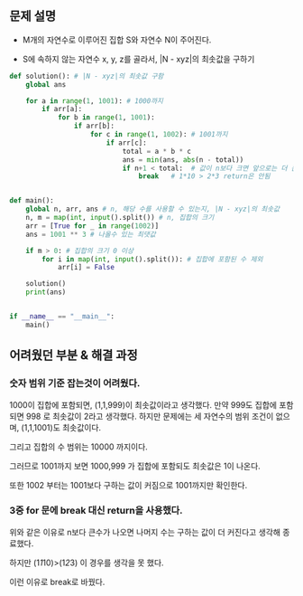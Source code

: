 ## 문제 설명

- M개의 자연수로 이루어진 집합 S와 자연수 N이 주어진다.

- S에 속하지 않는 자연수 x, y, z를 골라서, |N - xyz|의 최솟값을 구하기

``` python
def solution(): # |N - xyz|의 최솟값 구함
    global ans

    for a in range(1, 1001): # 1000까지
        if arr[a]:
            for b in range(1, 1001):
                if arr[b]:
                    for c in range(1, 1002): # 1001까지
                        if arr[c]:
                            total = a * b * c
                            ans = min(ans, abs(n - total))
                            if n+1 < total:  # 값이 n보다 크면 앞으로는 더 큰수만 나오기 때문에 종료
                                break   # 1*10 > 2*3 return은 안됨


def main():
    global n, arr, ans # n, 해당 수를 사용할 수 있는지, |N - xyz|의 최솟값
    n, m = map(int, input().split()) # n, 집합의 크기
    arr = [True for _ in range(1002)]
    ans = 1001 ** 3 # 나올수 있는 최댓값

    if m > 0: # 집합의 크기 0 이상
        for i in map(int, input().split()): # 집합에 포함된 수 제외
            arr[i] = False

    solution()
    print(ans)


if __name__ == "__main__":
    main()

```

## 어려웠던 부분 & 해결 과정

### 숫자 범위 기준 잡는것이 어려웠다.

1000이 집합에 포함되면, (1,1,999)이 최솟값이라고 생각했다.
만약 999도 집합에 포함되면 998 로 최솟값이 2라고 생각했다.
하지만 문제에는 세 자연수의 범위 조건이 없으며, (1,1,1001)도 최솟값이다.

그리고 집합의 수 범위는 10000 까지이다.

그러므로 1001까지 보면 1000,999 가 집합에 포함되도 최솟값은 1이 나온다. 

또한 1002 부터는 1001보다 구하는 값이 커짐으로 1001까지만 확인한다.



### 3중 for 문에 break 대신 return을 사용했다.

위와 같은 이유로 n보다 큰수가 나오면 나머지 수는 구하는 값이 더 커진다고 생각해 종료했다.

하지만 (1*1*10)>(1*2*3) 이 경우를 생각을 못 했다.

이런 이유로 break로 바꿨다. 

